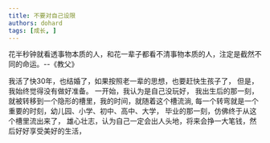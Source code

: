 ```yaml
---
title: 不要对自己设限
authors: dohard
tags: [成长, ]
---
```


花半秒钟就看透事物本质的人，和花一辈子都看不清事物本质的人，注定是截然不同的命运。--《教父》

<!--truncate-->

我活了快30年，也结婚了，如果按照老一辈的思想，也要赶快生孩子了，
但是，我始终觉得没有做好准备。
一开始，我认为是自己没玩好，
我出生后的那一刻，就被转移到一个隐形的槽里，我的时间，就随着这个槽流淌,
每一个转弯就是一个重要的时刻，幼儿园、小学、初中、高中、大学，
毕业的那一刻，仿佛终于从这个槽里流出来了，
雄心壮志，认为自己一定会出人头地，将来会挣一大笔钱，然后好好享受美好的生活，
